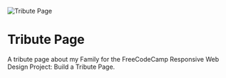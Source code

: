 ![Tribute Page](/FreeCodeCamp/prj02_tributepage/img/tribute_page.png)

# Tribute Page
A tribute page about my Family for the FreeCodeCamp Responsive Web Design Project: Build a Tribute Page.<br/>